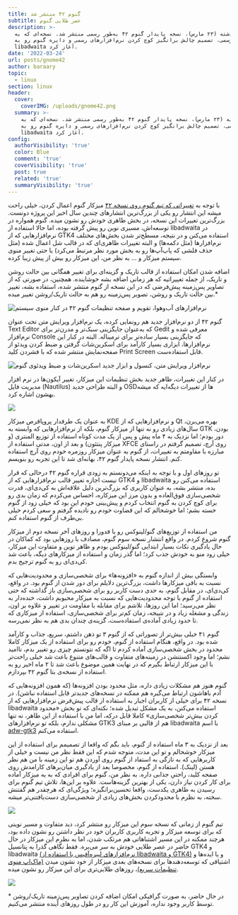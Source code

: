 ```yaml
---
title: گنوم ۴۲ منتشر شد
subtitle: عصر طلایی گنوم
description: >-
  روز گذشته (۲۳ مارس)، نسخه پایدار گنوم ۴۲ به‌طور رسمی منتشر شد. نسخه‌ای که به
  طور رسمی، تصمیم چالش برانگیز کوچ کردن نرم‌افزارهای رسمی و دایره گنوم رو به
  libadwaita آغاز کرد. 
date: '2022-03-24'
url: posts/gnome42
author: baraary
topic:
  - linux
section: linux
header:
  cover:
    coverIMG: /uploads/gnome42.png
  summary: >-
    روز گذشته (۲۳ مارس)، نسخه پایدار گنوم ۴۲ به‌طور رسمی منتشر شد. نسخه‌ای که به
    طور رسمی، تصمیم چالش برانگیز کوچ کردن نرم‌افزارهای رسمی و دایره گنوم رو به
    libadwaita آغاز کرد. 
config:
  authorVisibility: 'true'
  color: Blue
  comment: 'true'
  coverVisibility: 'true'
  post: true
  related: 'true'
  summaryVisibility: 'true'
---
```

با توجه به [تغییراتی که تیم گنوم روی نسخه ۴۲](https://release.gnome.org/42/) میزکار گنوم اعمال کردن، خیلی راحت میشه این انتشار رو یکی از بزرگ‌ترین انتشارهای چندین سال اخیر این پروژه دونست. بزرگ‌ترین تغییرات این نسخه، در بخش ظاهری خودش رو نشون میده. گنوم همواره در توسعه‌اش، مسیری نوین رو پیش گرفته بوده، اما حالا استفاده از libadwaita در نرم‌افزارهایی که از GTK4 استفاده می‌کنن و در نتیجه، مسطح‌تر شدن بخش‌های مختلف نرم‌افزارها (مثل دکمه‌ها) و البته تغییرات ظاهری‌ای که در قالب شل اعمال شده (مثل حذف فلشی که پاپ‌آپ‌ها رو به بخش مورد نظر مرتبط می‌کرد) یا حتی تغییر منوی سیستم میزکار و ...  به نظر من، این میزکار رو بیش از پیش زیبا کرده.

 اضافه شدن امکان استفاده از قالب تاریک و  گزینه‌ای برای تغییر همگانی بین حالت روشن و تاریک، از جمله تغییراتیه که هر زمانی اضافه بشه خوشاینده. همچنین، در صورتی که از تصاویر پس‌زمینه پیش‌فرضی که در این نسخه از گنوم منتشر شده، استفاده بشه، تغییر بین حالت تاریک و روشن، تصویر پس‌زمینه رو هم به حالت تاریک/روشن تغییر میده.*



![نرم‌افزارهای آب‌وهوا، تقویم و صفحه تنظیمات گنوم ۴۲ در کنار منوی سیستم](/uploads/screenshot-from-2022-03-24-19-53-25.png "نرم‌افزارهای آب‌وهوا، تقویم و صفحه تنظیمات گنوم ۴۲ در کنار منوی سیستم")



گنوم ۴۲ از دو نرم‌افزار جدید هم رونمایی کرده، یک نرم‌افزار ویرایش متن تحت عنوان Text Editor که به‌عنوان جایگزینی سبک‌تر و مدرن‌تر برای Gedit معرفی شده و نرم‌افزار Console که جایگزینی بسیار ساده‌تر برای ترمیناله. البته در کنار این نرم‌افزارها، ابزاری بسیار کارآمد برای اسکرین‌شات گرفتن و ضبط کردن ویدئو از صفحه‌نمایش منتشر شده که با فشردن کلید Print Screen قابل استفاده‌ست.



![نرم‌افزار ویرایش متن، کنسول و ابزار جدید اسکرین‌شات و ضبط ویدئوی گنوم](/uploads/screenshot-from-2022-03-24-19-57-00.png "نرم‌افزار ویرایش متن، کنسول و ابزار جدید اسکرین‌شات و ضبط ویدئوی گنوم")

در کنار این تغییرات، ظاهر جدید بخش تنظیمات این میزکار، تغییر آیکون‌ها در نرم افزار مدیریت فایل (Nautilus) و البته طراحی‌ جدید OSDها از تغییرات دیگه‌ایه که میشه بهشون اشاره کرد.



![](/uploads/4-line.png)



به عنوان یک طرفدار پروپاقرص میزکار KDE و نرم‌افزارهایی که از Qt بهره می‌برن، سال‌های زیادی رو نه تنها از میزکار گنوم، بلکه از نرم‌افزارهایی که وابسته به GTK بودن، دور بودم؛ اما نزدیک به ۴ ماه پیش و پس از یک مدت کوتاه استفاده از توزیع المنتری (و میزکار پنتئون) و بعد از اون، مدتی استفاده از XFCE روی آرچ، تصمیم گرفتم در راستای مبارزه با مقاومتم به تغییرات، از گنوم به عنوان میزکار روزمره خودم روی آرچ استفاده کنم. انتشار نسخه پایدار گنوم ۴۲، بهانه‌ای شد تا این تجربه رو بنویسم.



تو روزهای اول و با توجه به اینکه می‌دونستم به زودی قراره گنوم ۴۲ درحالی که قرار نیست اجازه تغییر قالب نرم‌افزارهایی که از GTK4 و libadwaita استفاده می‌کنن رو بده، منتشر بشه، به عنوان کاربری که بزرگ‌ترین دلیل علاقه‌اش به کی‌دی‌ای، قدرت شخصی‌سازی فوق‌العاده و بدون مرز این میزکاره، احساس می‌کردم که زمان بدی رو برای کوچ کردن به گنوم انتخاب کردم و پیش‌بینی خودم این بود که خیلی زود از گنوم خسته بشم؛ اما خوشحالم که این قضاوت خودم رو نادیده گرفتم و سعی کردم خیلی بی‌طرف از گنوم استفاده کنم.



من استفاده از توزیع‌های گنو/لینوکس رو با فدورا و روزهای آخر نسخه دوم از میزکار گنوم شروع کردم. در واقع انتشار نسخه سوم گنوم، مصادف با روزهایی بود که کماکان در حال یادگیری نکات بسیار ابتدایی گنو/لینوکس بودم و ظاهر نوین و متفاوت این میزکار، خیلی زود منو به خودش جذب کرد؛ اما گذر زمان و استفاده از میزکارهای دیگه، باعث شد کی‌دی‌ای رو به گنوم ترجیح بدم.



وابستگی بیش از اندازه گنوم به «افزونه‌ها» برای شخصی‌سازی و محدودیت‌هایی که نسبت به باقی میزکارها داشت، بزرگ‌ترین دلایلم برای دور شدن از گنوم بود. در واقع، کی‌دی‌ای، در مقابل گنوم، به حدی دست کاربر رو برای شخصی‌سازی باز گذاشته که حتی استفاده از گنوم با توجه محدودیت‌هایی که نسبت به میزکار محبوبم داشت، خنده‌دار به نظر می‌رسید؛ اما این روزها، تلاشم برای مقابله با مقاومت در تغییر و علاوه بر اون، زندگی و مشغله زیاد و در نتییجه، زمان کم‌تر برای شخصی‌سازی، استفاده از میزکاری که تا حدود زیادی آماده‌ی استفاده‌ست، گزینه‌ی چندان بدی هم به نظر نمی‌رسه.



گنوم ۴۱ خیلی بیش‌تر از تصوراتی که از گنوم ۳ تو ذهن داشتم، سریع، جذاب و کارآمد شده بود. در واقع، هنگام استفاده از گنوم، خودم رو برای استفاده از یک میزکار کاملا محدود در بخش شخصی‌سازی آماده کردم تا اگه که نتونستم چیزی رو تغییر بدم، ناامید نشم؛ اما وجود اکستنشن در زمینه‌های متفاوت و قالب‌های متنوع باعث شد خیلی راحت‌تر با این میزکار ارتباط بگیرم که در نهایت همین موضوع باعث شد تا ۲ ماه اخیر رو به استفاده از نسخه‌ی بتا گنوم ۴۲ بپردازم.



گنوم هنوز هم مشکلات زیادی داره، مثل محدود بودن افزونه‌ها (که همون افزونه‌هایی که آدم باهاشون ارتباط می‌گیره هم ممکنه در نسخه‌های جدیدتر قابل استفاده نباشن). در نسخه ۴۲ برای خیلی از کاربران اجبار به استفاده از قالب پیش‌فرض نرم‌افزارهایی که از libadwaita استفاده می‌کنن، به یک مشکل تبدیل شده؛ نکته‌ای که تو بخش «محدود کردن بیش‌تر شخصی‌سازی» کاملا قابل درکه، اما من با استفاده از این ظاهر، نه تنها مشکلی ندارم، بلکه تو نرم‌افزارهای GTK3 هم از قالبی بر مبنای libadwaita با اسم [adw-gtk3](https://github.com/lassekongo83/adw-gtk3) استفاده می‌کنم. 



بعد از نزدیک به ۳ ماه استفاده از گنوم، باید بگم که واقعا از تصمیمم برای استفاده از این میزکار خوشحالم و تو این مدت، متوجه شدم که این فقط نظر من نیست و خیلی‌ از کاربرهایی که به تازگی به استفاد از گنوم روی آوردن هم تو این زمینه با من هم نظر هستن (لینک). استفاده از گنوم، مخصوصا بعد از یادگیری میان‌برهای کارامدش روی صفحه کلید، راحتیِ جذابی داره. به نظر من، گنوم برای افرادی که به یه میزکار آماده برای کار کردن نیاز دارن، یکی از بهترین گزینه‌هاست. علاوه بر این‌ها، تلاش تیم گنوم برای رسیدن به ظاهری یکدست، واقعا تحسین‌برانگیزه؛ ویژگی‌ای که هرچقدر هم گفتنش سخته، به نظرم با محدودکردن بخش‌های زیادی از شخصی‌سازی دست‌یافتنی‌تر میشه.

![](/uploads/4-line.png)

تیم گنوم از زمانی که نسخه سوم این میزکار رو منتشر کرد، دید متفاوت و مسیر نوینی که برای توسعه میزکار و تجربه کاربری کاربران خود در نظر داشتن رو نشون داده بود، هرچند ممکنه در این مسیر اشتباهاتی هم مرتکب شدن، اما به نظرم این میزکار در حال حاضر در عصر طلایی خودش به سر می‌بره. فقط نگاهی گذرا به پتانسیل GTK4 و libadwaita [(نرم‌افزارهای لیبره‌آفیس با استفاده از libadwaita و GTK4)](https://twitter.com/ChristianOhrfan/status/1472015987314761734) و یا ایده‌ها و اشتیاقی که توسعه‌دهندها برای نسخه‌های بعدی میزکار از خود نشون میدن [(ماک‌اپ منوی تنظیمات سریع)](https://gitlab.gnome.org/GNOME/gnome-shell/-/issues/4795)، روزهای طلایی‌تری برای این میزکار رو نشون میده.

![](/uploads/4-line.png)

\* در حال حاضر، به صورت گرافیکی امکان اضافه کردن تصاویر‌ پس‌زمینه تاریک/روشن توسط کاربر وجود نداره، آموزش این کار رو در طول روزهای آینده منتشر می‌کنیم.
